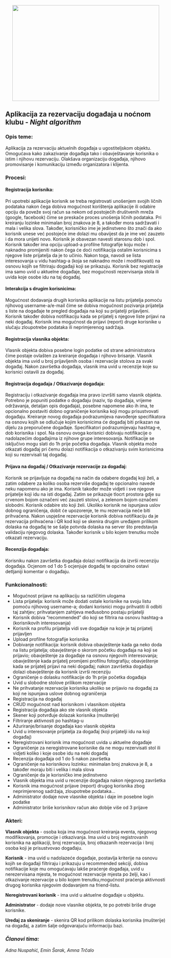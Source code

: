 <p align="center">
  <img width="460" height="300" src="https://user-images.githubusercontent.com/73472718/111993331-cc6a6c00-8b16-11eb-80a5-0603e1861f28.jpg">
</p>


## Aplikacija za rezervaciju događaja u noćnom klubu - *Night algorithm*

### Opis teme:
Aplikacija za rezervaciju aktuelnih događaja u ugostiteljskom objektu. Omogućava kako zakazivanje događaja tako i obavještavanje korisnika o istim i njihovu rezervaciju. 
Olakšava organizaciju događaja, njihovo promovisanje i komunikaciju između organizatora i klijenta.

### Procesi:
#### Registracija korisnika:
Pri upotrebi aplikacije korisnik se treba registrovati unošenjem svojih ličnih podataka nakon čega dobiva mogućnost korištenja aplikacije ili odabire opciju da poveže svoj račun sa nekom od postojećih društvenih mreža (google, facebook) čime se preskače proces unošenja ličnih podataka. Pri kreiranju lozinke minimalan broj znakova je 8, a također mora sadržavati i mala i velika slova. Također, korisničko ime je jedinstveno što znači da ako korisnik unese već postojeće ime dolazi mu obavijest da je ime već zauzeto i da mora unijeti novo. Korisnik je obavezan navesti starosnu dob i spol. Korisnik također ima opciju upload-a profilne fotografije koju može i naknadno promijeniti nakon čega će doći notifikacija ostalim korisnicima s njegove liste prijatelja da je to učinio. Nakon toga, navodi se lista interesovanja u vidu hashtag-a (koja se naknadno može i modifikovati) na osnovu kojih se filtriraju događaji koji se prikazuju. 
Korisnik bez registracije ima samo uvid u aktuelne događaje, bez mogućnosti rezervisanja stola ili uvida koje osobe idu na taj događaj.

#### Interakcija s drugim korisnicima:
Mogućnost dodavanja drugih korisnika aplikacije na listu prijatelja pomoću njihovog username-a/e-mail čime se dobiva mogućnost pozivanja prijatelja s liste na događaje te pregled događaja na koji su prijatelji prijavljeni. Korisnik također dobiva notifikaciju kada se prijatelj s njegove liste prijavi na neki događaj. Korisnik ima mogućnost da prijavi (report) druge korisnike u slučaju zloupotrebe podataka ili neprimjerenog sadržaja.

#### Registracija vlasnika objekta:
Vlasnik objekta dobiva posebne login podatke od strane administratora čime postaje ovlašten za kreiranje događaja i njihovo brisanje. Vlasnik objekta ima uvid u broj prijavljenih osoba i rezervacije stolova za svaki događaj. Nakon završetka događaja, vlasnik ima uvid u recenzije koje su korisnici ostavili za događaj.

#### Registracija događaja / Otkazivanje događaja:
Registraciju i otkazivanje događaja ima pravo izvršiti samo vlasnik objekta. Potrebno je popuniti podatke o događaju (naziv, tip događaja, vrijeme održavanja, detaljan opis događaja), posebne napomene ako ih ima, te opcionalno postaviti dobno ograničenje korisnika koji mogu prisustvovati događaju. Kreiranje novog događaja podrazumijeva navođenje specifikatora na osnovu kojih se odlučuje kojim korisnicima će događaj biti prikazan na dijelu za preporučene događaje. Specifikatori podrazumijevaju hashtag-e, dob korisnika i spol. Na osnovu ovoga korisnici dobivaju notifikacije o nadolazećim događajima iz njihove grupe interesovanja. Notifikacije se isključivo mogu slati do 1h prije početka događaja. Vlasnik objekta može otkazati događaj pri čemu dolazi notifikacija o otkazivanju svim korisnicima koji su rezervisali taj događaj.

#### Prijava na događaj / Otkazivanje rezervacije za događaj:
Korisnik se prijavljuje na događaj na način da odabere događaj koji želi, a zatim odabere za koliko osoba rezerviše događaj te opcionalno navede neku napomenu ako je ima. Korisnik također može vidjeti i sve njegove prijatelje koji idu na isti događaj. Zatim se prikazuje tlocrt prostora gdje su crvenom bojom označeni već zauzeti stolovi, a zelenom bojom označeni slobodni. Korisnik odabire sto koji želi. Ukoliko korisnik ne ispunjava uslov dobnog ograničenja, dobit će upozorenje, te mu rezervacija neće biti prihvaćena. Nakon uspješne rezervacije korisnik dobiva notifikaciju da je rezervacija prihvaćena i QR kod koji se skenira drugim uređajem prilikom dolaska na događaj te se šalje potvrda dolaska na server što predstavlja validaciju njegovog dolaska. Također korisnik u bilo kojem trenutku može otkazati rezervaciju.

#### Recenzija događaja:
Korisniku nakon završetka događaja dolazi notifikacija da izvrši recenziju događaja. Ocjenom od 1 do 5 ocjenjuje događaj te opcionalno ostavi detljaniji komentar o događaju.


### Funkcionalnosti:
* Mogućnost prijave na aplikaciju sa različitim ulogama
* Lista prijatelja: korisnik može dodati ostale korisnike na svoju listu pomoću njihovog username-a; dodani korisnici mogu prihvatiti ili odbiti taj zahtjev; prihvatanjem zahtjeva međusobno postaju prijatelji
* Korisnik dobiva “recommended” dio koji se filtrira na osnovu hashtag-a (korisnikovih interesovanja)
* Korisnik na profilu prijatelja vidi sve događaje na koje je taj prijatelj prijavljen
* Upload profilne fotografije korisnika
* Dobivanje notifikacija: korisnik dobiva obavještenje kada ga neko doda na listu prijatelja; obavještenje o skorom početku događaja na koji se prijavio; obavještenje za događaje na osnovu njegovih interesovanja; obavještenje kada prijatelj promijeni profilnu fotografiju; obavještenje kada se prijatelj prijavi na neki događaj; nakon završetka događaja dolazi obavještenje da korisnik izvrši recenziju
* Ograničenje o dolasku notifikacije do 1h prije početka događaja
* Uvid u slobodne stolove prilikom rezervacije
* Ne prihvatanje rezervacije korisnika ukoliko se prijavio na događaj za koji ne ispunjava uslove dobnog ograničenja
* Registracija na događaj
* CRUD mogućnost nad korisnikom i vlasnikom objekta 
* Registracija događaja ako ste vlasnik objekta
* Skener koji potvrđuje dolazak korisnika (mušterije)
* Filtriranje aktivnosti po hashtag-u
* Ažuriranje/brisanje događaja kao vlasnik objekta
* Uvid u interesovanje prijatelja za događaj (koji prijatelji idu na koji događaj)
* Neregistrovani korisnik ima mogućnost uvida u aktuelne događaje
* Ograničenje za neregistrovane korisnike da ne mogu rezervisati stol ili vidjeti koliko i koje osobe idu na neki događaj
* Recenzija događaja od 1 do 5 nakon završetka
* Ograničenje na korisnikovu lozinku: minimalan broj znakova je 8, a također moraju biti i velika i mala slova
* Ograničenje da je korisničko ime jedinstveno
* Vlasnik objekta ima uvid u recenzije događaja nakon njegovog završetka
* Korisnik ima mogućnost prijave (report) drugog korisnika zbog neprimjerenog sadržaja, zloupotrebe podataka...
* Administrator dodaje nove vlasnike objekta i daje im posebne login podatke 
* Administrator briše korisnikov račun ako dobije više od 3 prijave


### Akteri:
**Vlasnik objekta** - osoba koja ima mogućnost kreiranja eventa, njegovog modifikovanja, promocije i otkazivanja. Ima uvid u broj registrovanih korisnika na aplikaciji, broj rezervacija, broj otkazanih rezervacija i broj osoba koji je prisustvovao događaju. 

**Korisnik** - ima uvid u nadolazeće događaje, postavlja kriterije na osnovu kojih se događaji filtriraju i prikazuju u recommended sekciji, dobiva notifikacije koje mu omogućavaju lakše praćenje događaja, uvid u nerezervisana mjesta, te mogućnost rezervacije mjesta po želji, kao i otkazivanje rezervacije u bilo kojem trenutku,mogućnost praćenja aktivnosti drugog korisnika njegovim dodavanjem na friend-listu.

**Neregistrovani korisnik** - ima uvid u aktuelne događaje u objektu.

**Administrator** - dodaje nove vlasnike objekta, te po potrebi briše druge korisnike.

**Uređaj za skeniranje** - skenira QR kod prilikom dolaska korisnika (mušterije) na događaj, a zatim šalje odgovarajuću informaciju bazi.


### *Članovi tima:*
*Adna Nuspahić, Emin Šarak, Amna Trčalo*







